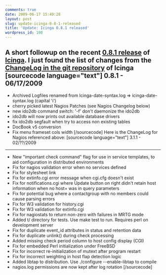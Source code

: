 ```yaml
---
comments: true
date: 2009-06-17 15:49:28
layout: post
slug: update-icinga-0-8-1-released
title: 'Update: Icinga 0.8.1 released'
wordpress_id: 100
---
```


A short followup on the recent [0.8.1 release](http://serverhorror.wordpress.com/2009/06/17/icinga-0-8-1-released/) of [Icinga](http://www.icinga.org). I just found the list of changes from the [ChangeLog in the git repository](https://git.icinga.org/index?p=icinga-core.git;a=blob_plain;f=Changelog;hb=7c5b56d64bfedf7e3a0487e1fc195294df6cb23a) of Icinga
[sourcecode language="text"]
0.8.1 - 06/17/2009
------------------
* Archived Logfiles renamed from Icinga-date-syntax.log =&gt; icinga-date-syntax.log (capital 'i')
* cherry picked latest Nagios Patches (see Nagios Changelog below)
* new ido2db command switch: '-f' don't daemonize the ido2db
* ido2db will now prints out available database drivers
* fix ido2db segfault when try to access non existing tables
* DocBook v5 conversion
* Fix menu frameset cols width<!--more-->
[/sourcecode]
Here is the ChangeLog for Nagios referenced above:
[sourcecode language="text"]
3.1.1 - 02/??/2009
------------------
* New "important check command" flag for use in service templates, to aid configuration in distributed environments
* Fix for nagios validation error when no services defined
* Fix for stylesheet link
* Fix for extinfo.cgi error message when cgi.cfg doesn't exist
* Fix for notifications.cgi where Update button on right didn't retain host information when no host= was in query parameters
* Fix for potential bug where a contactgroup with no members could cause parsing errors
* Fix for W3 validation for history.cgi
* Fix for W3 validation for extinfo.cgi
* Fix for nagiostats to return non-zero with failures in MRTG mode
* Added t/ directory for tests. Use make test to run. Requires perl on development server
* Fix for duplicate event_id attributes in status and retention data
* Fix for duplicate unlink() during check processing
* Added missing check period column to host config display (CGI)
* Fix for embedded Perl initialization under FreeBSD
* Fix for incorrect re-initialization of mutext after program restart
* Fix for incorrect weighting in host flap detection logic
* Added libtap to distribution. Use ./configure --enable-libtap to compile
* nagios.log permissions are now kept after log rotation
[/sourcecode]
